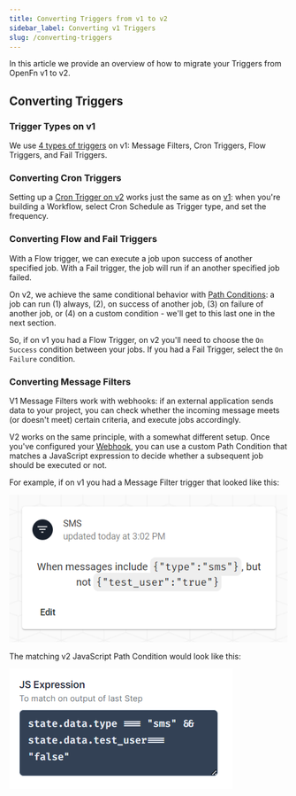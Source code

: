 ```yaml
---
title: Converting Triggers from v1 to v2
sidebar_label: Converting v1 Triggers
slug: /converting-triggers
---
```


In this article we provide an overview of how to migrate your Triggers from
OpenFn v1 to v2.

## Converting Triggers

### Trigger Types on v1

We use
[4 types of triggers](../../versioned_docs/version-legacy/build/triggers.md) on
v1: Message Filters, Cron Triggers, Flow Triggers, and Fail Triggers.

### Converting Cron Triggers

Setting up a
[Cron Trigger on v2](../build/triggers.md#cron-triggers-formerly-timers)
works just the same as on
[v1](../../versioned_docs/version-legacy/build/triggers.md):
when you're building a Workflow, select Cron Schedule as Trigger type, and set
the frequency.

### Converting Flow and Fail Triggers

With a Flow trigger, we can execute a job upon success of another specified job.
With a Fail trigger, the job will run if an another specified job failed.

On v2, we achieve the same conditional behavior with
[Path Conditions](../build/paths.md): a job can run (1) always, (2), on
success of another job, (3) on failure of another job, or (4) on a custom
condition - we'll get to this last one in the next section.

So, if on v1 you had a Flow Trigger, on v2 you'll need to choose the
`On Success` condition between your jobs. If you had a Fail Trigger, select the
`On Failure` condition.

### Converting Message Filters

V1 Message Filters work with webhooks: if an external application sends data to
your project, you can check whether the incoming message meets (or doesn't meet)
certain criteria, and execute jobs accordingly.

V2 works on the same principle, with a somewhat different setup. Once you've
configured your [Webhook](../build/triggers.md#webhook-event-triggers),
you can use a custom Path Condition that matches a JavaScript expression to
decide whether a subsequent job should be executed or not.

For example, if on v1 you had a Message Filter trigger that looked like this:

![Trigger Example](/img/lightning_trigger_example.png)

The matching v2 JavaScript Path Condition would look like this:

![Path Condition Example](/img/lightning_path_trigger_example.png)
